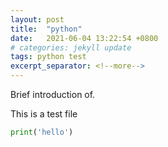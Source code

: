 ```yaml
---
layout: post
title:  "python"
date:   2021-06-04 13:22:54 +0800
# categories: jekyll update
tags: python test
excerpt_separator: <!--more-->
---
```

Brief introduction of.
<!--more-->
This is a test file

```python
print('hello')
```